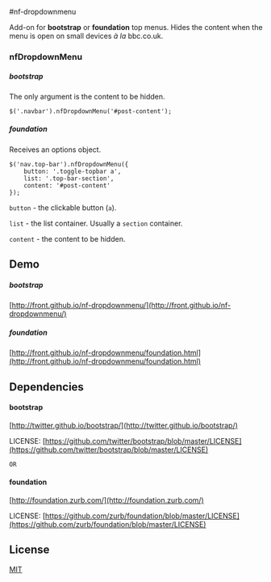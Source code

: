 #nf-dropdownmenu

Add-on for **bootstrap** or **foundation** top menus. Hides the content when the menu is open on small devices *à la* bbc.co.uk. 

### nfDropdownMenu

##### bootstrap

The only argument is the content to be hidden.

```
$('.navbar').nfDropdownMenu('#post-content');
```

##### foundation

Receives an options object.

```
$('nav.top-bar').nfDropdownMenu({
	button: '.toggle-topbar a',
	list: '.top-bar-section',
	content: '#post-content'
});
```

`button` - the clickable button (`a`).

`list` - the list container. Usually a `section` container.  

`content` - the content to be hidden.
  
## Demo

##### bootstrap

[http://front.github.io/nf-dropdownmenu/](http://front.github.io/nf-dropdownmenu/)


##### foundation

[http://front.github.io/nf-dropdownmenu/foundation.html](http://front.github.io/nf-dropdownmenu/foundation.html)

## Dependencies

#### bootstrap

[http://twitter.github.io/bootstrap/](http://twitter.github.io/bootstrap/)

LICENSE: [https://github.com/twitter/bootstrap/blob/master/LICENSE](https://github.com/twitter/bootstrap/blob/master/LICENSE)

`OR`

#### foundation

[http://foundation.zurb.com/](http://foundation.zurb.com/)

LICENSE: [https://github.com/zurb/foundation/blob/master/LICENSE](https://github.com/zurb/foundation/blob/master/LICENSE)

## License

[MIT](https://github.com/front/nf-dropdownmenu/blob/master/LICENSE)

